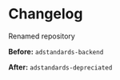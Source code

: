 # Changelog

Renamed repository

**Before:** `adstandards-backend`

**After:** `adstandards-depreciated`